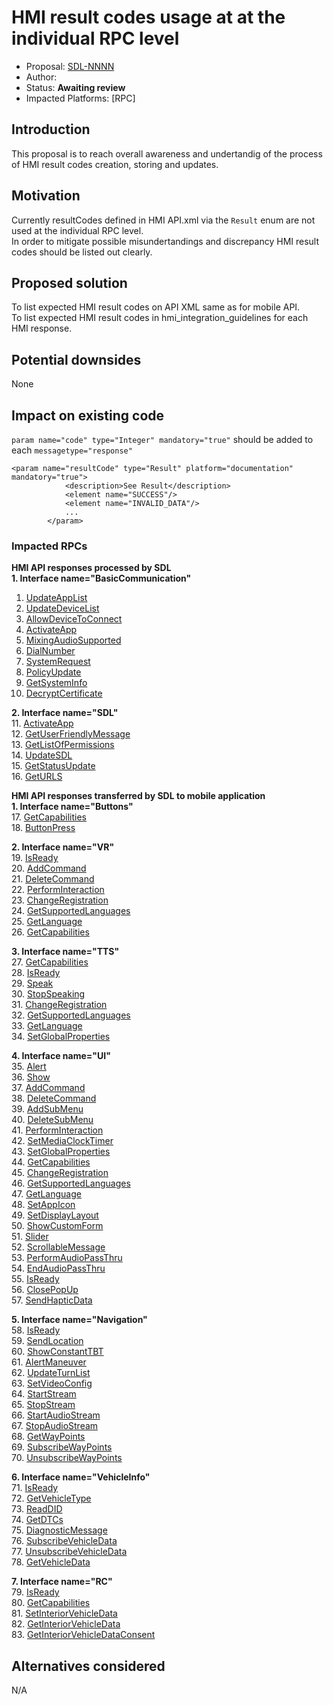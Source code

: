 # HMI result codes usage at at the individual RPC level

* Proposal: [SDL-NNNN](NNNN-filename.md)
* Author: 
* Status: **Awaiting review**
* Impacted Platforms: [RPC]

## Introduction

This proposal is to reach overall awareness and undertandig of the process of HMI result codes creation, storing and updates.

## Motivation

Currently resultCodes defined in HMI API.xml via the `Result` enum are not used at the individual RPC level.  
In order to mitigate possible misundertandings and discrepancy HMI result codes should be listed out clearly.

## Proposed solution
To list expected HMI result codes on API XML same as for mobile API.  
To list expected HMI result codes in hmi_integration_guidelines for each HMI response.

## Potential downsides
None

## Impact on existing code
`param name="code" type="Integer" mandatory="true"` should be added to each `messagetype="response"`  

```
<param name="resultCode" type="Result" platform="documentation" mandatory="true">
            <description>See Result</description>
            <element name="SUCCESS"/>
            <element name="INVALID_DATA"/>
            ...
        </param> 
```

### Impacted RPCs  
**HMI API responses processed by SDL**  
**1. Interface name="BasicCommunication"**
1. [UpdateAppList](https://github.com/smartdevicelink/sdl_core/blob/develop/src/components/interfaces/HMI_API.xml#L2771)
2. [UpdateDeviceList](https://github.com/smartdevicelink/sdl_core/blob/develop/src/components/interfaces/HMI_API.xml#L2779)
3. [AllowDeviceToConnect](https://github.com/smartdevicelink/sdl_core/blob/develop/src/components/interfaces/HMI_API.xml#L2797)
4. [ActivateApp](https://github.com/smartdevicelink/sdl_core/blob/develop/src/components/interfaces/HMI_API.xml#L2824)
5. [MixingAudioSupported](https://github.com/smartdevicelink/sdl_core/blob/develop/src/components/interfaces/HMI_API.xml#L2903)  
6. [DialNumber](https://github.com/smartdevicelink/sdl_core/blob/develop/src/components/interfaces/HMI_API.xml#L2918)  
7. [SystemRequest](https://github.com/smartdevicelink/sdl_core/blob/develop/src/components/interfaces/HMI_API.xml#L2964)  
8. [PolicyUpdate](https://github.com/smartdevicelink/sdl_core/blob/develop/src/components/interfaces/HMI_API.xml#L2988)  
9. [GetSystemInfo](https://github.com/smartdevicelink/sdl_core/blob/develop/src/components/interfaces/HMI_API.xml#L3041)  
10. [DecryptCertificate](https://github.com/smartdevicelink/sdl_core/blob/develop/src/components/interfaces/HMI_API.xml#L3065)  


**2. Interface name="SDL"**  
11. [ActivateApp](https://github.com/smartdevicelink/sdl_core/blob/develop/src/components/interfaces/HMI_API.xml#L4730)  
12. [GetUserFriendlyMessage](https://github.com/smartdevicelink/sdl_core/blob/develop/src/components/interfaces/HMI_API.xml#L4755)  
13. [GetListOfPermissions](https://github.com/smartdevicelink/sdl_core/blob/develop/src/components/interfaces/HMI_API.xml#L4797)  
14. [UpdateSDL](https://github.com/smartdevicelink/sdl_core/blob/develop/src/components/interfaces/HMI_API.xml#L4851)  
15. [GetStatusUpdate](https://github.com/smartdevicelink/sdl_core/blob/develop/src/components/interfaces/HMI_API.xml#L4859)  
16. [GetURLS](https://github.com/smartdevicelink/sdl_core/blob/develop/src/components/interfaces/HMI_API.xml#L4880)  

**HMI API responses transferred by SDL to mobile application**  
**1. Interface name="Buttons"**  
17. [GetCapabilities](https://github.com/smartdevicelink/sdl_core/blob/develop/src/components/interfaces/HMI_API.xml#L2669)  
18. [ButtonPress](https://github.com/smartdevicelink/sdl_core/blob/develop/src/components/interfaces/HMI_API.xml#L2691)  

**2. Interface name="VR"**  
19. [IsReady](https://github.com/smartdevicelink/sdl_core/blob/develop/src/components/interfaces/HMI_API.xml#L3084)  
20. [AddCommand](https://github.com/smartdevicelink/sdl_core/blob/develop/src/components/interfaces/HMI_API.xml#L3115)  
21. [DeleteCommand](https://github.com/smartdevicelink/sdl_core/blob/develop/src/components/interfaces/HMI_API.xml#L3132)  
22. [PerformInteraction](https://github.com/smartdevicelink/sdl_core/blob/develop/src/components/interfaces/HMI_API.xml#L3165)  
23. [ChangeRegistration](https://github.com/smartdevicelink/sdl_core/blob/develop/src/components/interfaces/HMI_API.xml#L3197)  
24. [GetSupportedLanguages](https://github.com/smartdevicelink/sdl_core/blob/develop/src/components/interfaces/HMI_API.xml#L3208)  
25. [GetLanguage](https://github.com/smartdevicelink/sdl_core/blob/develop/src/components/interfaces/HMI_API.xml#L3216)  
26. [GetCapabilities](https://github.com/smartdevicelink/sdl_core/blob/develop/src/components/interfaces/HMI_API.xml#L3222)  

**3. Interface name="TTS"**  
27. [GetCapabilities](https://github.com/smartdevicelink/sdl_core/blob/develop/src/components/interfaces/HMI_API.xml#L3234)  
28. [IsReady](https://github.com/smartdevicelink/sdl_core/blob/develop/src/components/interfaces/HMI_API.xml#L3251)  
29. [Speak](https://github.com/smartdevicelink/sdl_core/blob/develop/src/components/interfaces/HMI_API.xml#L3271)  
30. [StopSpeaking](https://github.com/smartdevicelink/sdl_core/blob/develop/src/components/interfaces/HMI_API.xml#L3277)  
31. [ChangeRegistration](https://github.com/smartdevicelink/sdl_core/blob/develop/src/components/interfaces/HMI_API.xml#L3298)  
32. [GetSupportedLanguages](https://github.com/smartdevicelink/sdl_core/blob/develop/src/components/interfaces/HMI_API.xml#L3309)  
33. [GetLanguage](https://github.com/smartdevicelink/sdl_core/blob/develop/src/components/interfaces/HMI_API.xml#L3317)  
34. [SetGlobalProperties](https://github.com/smartdevicelink/sdl_core/blob/develop/src/components/interfaces/HMI_API.xml#L3339)  

**4. Interface name="UI"**  
35. [Alert](https://github.com/smartdevicelink/sdl_core/blob/develop/src/components/interfaces/HMI_API.xml#L3377)  
36. [Show](https://github.com/smartdevicelink/sdl_core/blob/develop/src/components/interfaces/HMI_API.xml#L3419)  
37. [AddCommand](https://github.com/smartdevicelink/sdl_core/blob/develop/src/components/interfaces/HMI_API.xml#L3437)  
38. [DeleteCommand](https://github.com/smartdevicelink/sdl_core/blob/develop/src/components/interfaces/HMI_API.xml#L3448)  
39. [AddSubMenu](https://github.com/smartdevicelink/sdl_core/blob/develop/src/components/interfaces/HMI_API.xml#L3462)  
40. [DeleteSubMenu](https://github.com/smartdevicelink/sdl_core/blob/develop/src/components/interfaces/HMI_API.xml#L3473)  
41. [PerformInteraction](https://github.com/smartdevicelink/sdl_core/blob/develop/src/components/interfaces/HMI_API.xml#L3500)  
42. [SetMediaClockTimer](https://github.com/smartdevicelink/sdl_core/blob/develop/src/components/interfaces/HMI_API.xml#L3532)  
43. [SetGlobalProperties](https://github.com/smartdevicelink/sdl_core/blob/develop/src/components/interfaces/HMI_API.xml#L3556)  
44. [GetCapabilities](https://github.com/smartdevicelink/sdl_core/blob/develop/src/components/interfaces/HMI_API.xml#L3582)  
45. [ChangeRegistration](https://github.com/smartdevicelink/sdl_core/blob/develop/src/components/interfaces/HMI_API.xml#L3624)  
46. [GetSupportedLanguages](https://github.com/smartdevicelink/sdl_core/blob/develop/src/components/interfaces/HMI_API.xml#L3635)  
47. [GetLanguage](https://github.com/smartdevicelink/sdl_core/blob/develop/src/components/interfaces/HMI_API.xml#L3643)  
48. [SetAppIcon](https://github.com/smartdevicelink/sdl_core/blob/develop/src/components/interfaces/HMI_API.xml#L3661)  
49. [SetDisplayLayout](https://github.com/smartdevicelink/sdl_core/blob/develop/src/components/interfaces/HMI_API.xml#L3674)  
50. [ShowCustomForm](https://github.com/smartdevicelink/sdl_core/blob/develop/src/components/interfaces/HMI_API.xml#L3716)  
51. [Slider](https://github.com/smartdevicelink/sdl_core/blob/develop/src/components/interfaces/HMI_API.xml#L3768)  
52. [ScrollableMessage](https://github.com/smartdevicelink/sdl_core/blob/develop/src/components/interfaces/HMI_API.xml#L3789)  
53. [PerformAudioPassThru](https://github.com/smartdevicelink/sdl_core/blob/develop/src/components/interfaces/HMI_API.xml#L3810)  
54. [EndAudioPassThru](https://github.com/smartdevicelink/sdl_core/blob/develop/src/components/interfaces/HMI_API.xml#L3815)  
55. [IsReady](https://github.com/smartdevicelink/sdl_core/blob/develop/src/components/interfaces/HMI_API.xml#L3820)  
56. [ClosePopUp](https://github.com/smartdevicelink/sdl_core/blob/develop/src/components/interfaces/HMI_API.xml#L3831)  
57. [SendHapticData](https://github.com/smartdevicelink/sdl_core/blob/develop/src/components/interfaces/HMI_API.xml#L3863)  

**5. Interface name="Navigation"**  
58. [IsReady](https://github.com/smartdevicelink/sdl_core/blob/develop/src/components/interfaces/HMI_API.xml#L3872)  
59. [SendLocation](https://github.com/smartdevicelink/sdl_core/blob/develop/src/components/interfaces/HMI_API.xml#L3913)  
60. [ShowConstantTBT](https://github.com/smartdevicelink/sdl_core/blob/develop/src/components/interfaces/HMI_API.xml#L3950)  
61. [AlertManeuver](https://github.com/smartdevicelink/sdl_core/blob/develop/src/components/interfaces/HMI_API.xml#L3961)  
62. [UpdateTurnList](https://github.com/smartdevicelink/sdl_core/blob/develop/src/components/interfaces/HMI_API.xml#L3974)  
63. [SetVideoConfig](https://github.com/smartdevicelink/sdl_core/blob/develop/src/components/interfaces/HMI_API.xml#L3991)  
64. [StartStream](https://github.com/smartdevicelink/sdl_core/blob/develop/src/components/interfaces/HMI_API.xml#L4012)  
65. [StopStream](https://github.com/smartdevicelink/sdl_core/blob/develop/src/components/interfaces/HMI_API.xml#L4020)  
66. [StartAudioStream](https://github.com/smartdevicelink/sdl_core/blob/develop/src/components/interfaces/HMI_API.xml#L4031)  
67. [StopAudioStream](https://github.com/smartdevicelink/sdl_core/blob/develop/src/components/interfaces/HMI_API.xml#L4039)  
68. [GetWayPoints](https://github.com/smartdevicelink/sdl_core/blob/develop/src/components/interfaces/HMI_API.xml#L4062)  
69. [SubscribeWayPoints](https://github.com/smartdevicelink/sdl_core/blob/develop/src/components/interfaces/HMI_API.xml#L4081)  
70. [UnsubscribeWayPoints](https://github.com/smartdevicelink/sdl_core/blob/develop/src/components/interfaces/HMI_API.xml#L4088)  

**6. Interface name="VehicleInfo"**  
71. [IsReady](https://github.com/smartdevicelink/sdl_core/blob/develop/src/components/interfaces/HMI_API.xml#L4097)  
72. [GetVehicleType](https://github.com/smartdevicelink/sdl_core/blob/develop/src/components/interfaces/HMI_API.xml#L4105)  
73. [ReadDID](https://github.com/smartdevicelink/sdl_core/blob/develop/src/components/interfaces/HMI_API.xml#L4120)  
74. [GetDTCs](https://github.com/smartdevicelink/sdl_core/blob/develop/src/components/interfaces/HMI_API.xml#L4137)  
75. [DiagnosticMessage](https://github.com/smartdevicelink/sdl_core/blob/develop/src/components/interfaces/HMI_API.xml#L4166)  
76. [SubscribeVehicleData](https://github.com/smartdevicelink/sdl_core/blob/develop/src/components/interfaces/HMI_API.xml#L4255)  
77. [UnsubscribeVehicleData](https://github.com/smartdevicelink/sdl_core/blob/develop/src/components/interfaces/HMI_API.xml#L4413)  
78. [GetVehicleData](https://github.com/smartdevicelink/sdl_core/blob/develop/src/components/interfaces/HMI_API.xml#L4567)  

**7. Interface name="RC"**  
79. [IsReady](https://github.com/smartdevicelink/sdl_core/blob/develop/src/components/interfaces/HMI_API.xml#L4894)  
80. [GetCapabilities](https://github.com/smartdevicelink/sdl_core/blob/develop/src/components/interfaces/HMI_API.xml#L4903)  
81. [SetInteriorVehicleData](https://github.com/smartdevicelink/sdl_core/blob/develop/src/components/interfaces/HMI_API.xml#L4918)  
82. [GetInteriorVehicleData](https://github.com/smartdevicelink/sdl_core/blob/develop/src/components/interfaces/HMI_API.xml#L4936)  
83. [GetInteriorVehicleDataConsent](https://github.com/smartdevicelink/sdl_core/blob/develop/src/components/interfaces/HMI_API.xml#L4957)


## Alternatives considered
N/A
